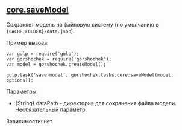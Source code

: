 ## [core.saveModel](./src/tasks-core/save-model)

Сохраняет модель на файловую систему (по умолчанию в `{CACHE_FOLDER}/data.json`).

Пример вызова: 
```
var gulp = require('gulp');
var gorshochek = require('gorshochek');
var model = gorshochek.createModel();

gulp.task('save-model', gorshochek.tasks.core.saveModel(model, options));
``` 

Параметры: 

* {String} dataPath - директория для сохранения файла модели. Необязательный параметр.

Зависимости: нет
